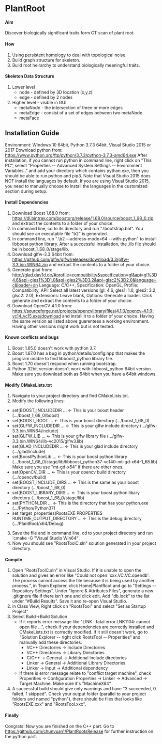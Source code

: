 # PlantRoot
#### Aim ####
Discover biologically significant traits form CT scan of plant root.
#### How #### 
1. Using [persistent homology](https://www.cse.wustl.edu/~taoju/research/homology_CCCG.pdf) to deal with topological noise.
2. Build graph structure for skeleton.
3. Build root heirarchy to understand biologically meaningful traits.
#### Skeleton Data Structure ####
1. Lower level
   - node - defined by 3D location (x,y,z)
   - edge - defined by 2 nodes
2. Higher level - visible in GUI
   - metaNode - the intersection of three or more edges
   - metaEdge - consist of a set of edges between two metaNode
   - metaFace


## Installation Guide ##
Environment: Windows 10 64bit, Python 3.7.3 64bit, Visual Studio 2015 or 2017
Download python from: https://www.python.org/ftp/python/3.7.3/python-3.7.3-amd64.exe
After installation, if you cannot run python in command line, right click on "This PC", select "Properties -- Advanced System Settings -- Environment Variables.." and add your directory which contains python.exe, then you should be able to run python and pip3.
Note that Visual Studio 2015 does NOT install the languages by default. If you are using Visual Studio 2015, you need to manually choose to install the languages in the customized section during setup.
#### Install Dependencies ####
1. Download Boost 1.68.0 from: https://dl.bintray.com/boostorg/release/1.68.0/source/boost_1_68_0.zip and extract the contents to a folder of your choice.
2. In command line, cd to its directory and run ".\bootstrap.bat". You should see an executable file "b2" is generated.
3. In command line, run ".\b2 --address-mode=64 --with-python" to install libboost python library. After a successful installation, the .lib file should be in boost_1_68_0/stage/lib.
4. Download glfw-3.3 64bit from: https://github.com/glfw/glfw/releases/download/3.3/glfw-3.3.bin.WIN64.zip and extract the contents to a folder of your choice.
5. Generate glad from: http://glad.dav1d.de/#profile=compatibility&specification=gl&api=gl%3D4.6&api=gles1%3D1.0&api=gles2%3D3.2&api=glsc2%3D2.0&language=c&loader=on Language: C/C++, Specification: OpenGL, Profile: Compatibility, API: Select all latest versions (gl: 4.6, gles1: 1.0, gles2: 3.2, glsc2: 2.0), Extensions: Leave blank, Options: Generate a loader. Click generate and extract the contents to a folder of your choice.
6. Download OpenCV 4.1.0 from: https://sourceforge.net/projects/opencvlibrary/files/4.1.0/opencv-4.1.0-vc14_vc15.exe/download and install it to a folder of your choice.
Having the same version as listed above guarentees a working environment. Having other versions might work but is not tested.
#### Known conflicts and bugs ####
1. Boost 1.65.0 doesn't work with python 3.7.
2. Boost 1.67.0 has a bug in python/details/config.hpp that makes the program unable to find libboost_python library file.
3. Boost 1.70 doesn't respond when running bootstrap.
4. Python 32bit version doesn't work with libboost_python 64bit version. Make sure you download both as 64bit when you have a 64bit windows.
#### Modify CMakeLists.txt #### 
1. Navigate to your project directory and find CMakeLists.txt.
2. Modify the following lines:
  - set(BOOST_INCLUDEDIR ... <- This is your boost header (.../boost_1_68_0/boost)
  - set(BOOST_ROOT ... <- This is your boost directory (.../boost_1_68_0)
  - set(GLFW_INCLUDEDIR ... <- This is your glfw include directory (.../glfw-3.3.bin.WIN64/include)
  - set(GLFW_LIB ... <- This is your glfw library file (.../glfw-3.3.bin.WIN64/lib-vc2015/glfw3.lib)
  - set(GLAD_INCLUDEDIR ... <- This is your glad include directory (.../glad/include)
  - set(BoostPythonLib ... <- This is your boost python library (.../boost_1_68_0/stage/lib/libboost_python37-vc140-mt-gd-x64-1_68.lib) Make sure you use "mt-gd-x64" if there are other ones.
  - set(OpenCV_DIR ... <- This is your opencv build directory (.../opencv/build)
  - set(BOOST_INCLUDE_DIRS ... <- This is the same as your boost directory (.../boost_1_68_0)
  - set(BOOST_LIBRARY_DIRS ... <- This is your boost python libary directory (.../boost_1_68_0/stage/lib)
  - set(PYTHON_DIR ... <- This is the directory that has your python.exe (.../Python/Python37)
  - set_target_properties(RootsEXE PROPERTIES RUNTIME_OUTPUT_DIRECTORY ... <- This is the debug directory (.../PlantRoot/x64/Debug)
3. Save the file and in command line, cd to your project directory and run 'cmake -G "Visual Studio Win64"'.
4. Now you should see "RootsToolC.sln" solution generated in your project directory.

#### Compile #### 
1. Open "RootsToolC.sln" in Visual Studio. If it is unable to open the solution and gives an error like "Could not open 'xxx.VC.VC.opendb': The process cannot access the file because it is being used by another process.", in Team Explorer, click Home|PlantRoot and go to "Settings -- Repository Settings". Under "Ignore & Attributes Files", generate a new .gitignore file if there isn't one and click edit. Add "db.lock" to the list under "#Build Results". Save it and re-open Visual Studio.
2. In Class View, Right click on "RootsTool" and select "Set as Startup Project"
3. Select Build->Build Solution
   - If it reports error message like "LINK : fatal error LNK1104: cannot open file ...", check if your dependencies are correctly installed and CMakeLists.txt is correctly modified. If it still doesn't work, go to "Solution Explorer -- right click RootsTool -- Properities" and manually add these directories:
     - VC++ Directories -> Include Directories
     - VC++ Directories -> Library Directories
     - C/C++ -> General -> Additional Include directories
     - Linker -> General -> Additional Library Directories
     - Linker -> Input -> Additional dependency
   - If there is error message relate to "conflict target machine", check Properities -> Configuration Properties -> Linker -> Advanced -> Target Machine. Make sure it's "MachineX64"
4. A successful build should give only warnings and have "3 succeeded, 0 failed, 1 skipped". Check your output folder (parallel to your project folders and named "python"), there should be files that looks like "RootsEXE.xxx" and "RootsTool.xxx".

#### Finally ####
Congrats! Now you are finished on the C++ part. Go to https://github.com/chunyuan1/PlantRootsRelease for further instruction on the python part.